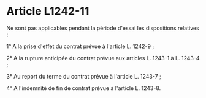 # Article L1242-11

Ne sont pas applicables pendant la période d'essai les dispositions relatives :

1° A la prise d'effet du contrat prévue à l'article L. 1242-9 ;

2° A la rupture anticipée du contrat prévue aux articles L. 1243-1 à L. 1243-4 ;

3° Au report du terme du contrat prévue à l'article L. 1243-7 ;

4° A l'indemnité de fin de contrat prévue à l'article L. 1243-8.